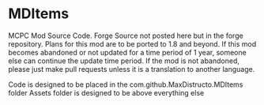 # MDItems
MCPC Mod Source Code. Forge Source not posted here but in the forge repository. Plans for this mod are to be ported to 1.8 and beyond. 
If this mod becomes abandoned or not updated for a time period of 1 year, someone else can continue the update time period.
If the mod is not abandoned, please just make pull requests unless it is a translation to another language.

Code is designed to be placed in the com.github.MaxDistructo.MDItems folder
Assets folder is designed to be above everything else
